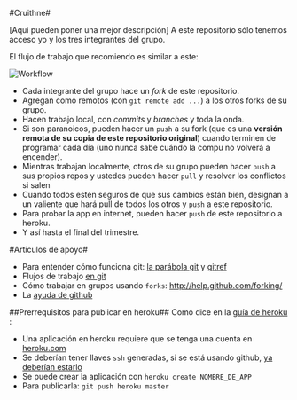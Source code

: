 #Cruithne#

[Aquí pueden poner una mejor descripción]
A este repositorio sólo tenemos acceso yo y los tres integrantes del grupo.

El flujo de trabajo que recomiendo es similar a este:

![Workflow](http://whygitisbetterthanx.com/images/workflow-b.png)

* Cada integrante del grupo hace un *fork* de este repositorio.
* Agregan como remotos (con `git remote add ...`) a los otros forks de su grupo.
* Hacen trabajo local, con *commits* y *branches* y toda la onda.
* Si son paranoicos, pueden hacer un `push` a su fork (que es una **versión remota de su copia de este repositorio original**) cuando terminen de programar cada día (uno nunca sabe cuándo la compu no volverá a encender).
* Mientras trabajan localmente, otros de su grupo pueden hacer `push` a sus propios repos y ustedes pueden hacer `pull` y resolver los conflictos si salen
* Cuando todos estén seguros de que sus cambios están bien, designan a un valiente que hará pull de todos los otros y `push` a este repositorio.
* Para probar la app en internet, pueden hacer `push` de este repositorio a heroku.
* Y así hasta el final del trimestre.


#Artículos de apoyo#

* Para entender cómo funciona git: [la parábola git](http://tom.preston-werner.com/2009/05/19/the-git-parable.html) y [gitref](http://gitref.org/)
* Flujos de trabajo [en git](http://whygitisbetterthanx.com/#any-workflow)
* Cómo trabajar en grupos usando `forks`: <http://help.github.com/forking/>
* La [ayuda de github](http://help.github.com)

##Prerrequisitos para publicar en heroku##
Como dice en la [guía de heroku](http://docs.heroku.com/quickstart) :

* Una aplicación en heroku requiere que se tenga una cuenta en [heroku.com](http://heroku.com)
* Se deberían tener llaves `ssh` generadas, si se está usando github, [ya deberían estarlo](http://help.github.com/linux-key-setup/)
* Se puede crear la aplicación con `heroku create NOMBRE_DE_APP`
* Para publicarla: `git push heroku master`




